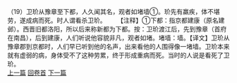 （19）卫玠从豫章至下都，人久闻其名，观者如堵墙①。玠先有羸疾，体不堪劳，遂成病而死。时人谓看杀卫玠。
　　【注释】①下都：指京都建康（原名建邺）。西晋旧都洛阳，所以后来称新都为下都。按：卫玠渡江后，先到豫章（首府在南昌），后到建康，人们听说他容貌非凡，观者如堵。堵墙：墙。【译文】卫玠从豫章郡到京都时，人们早已听到他的名声，出来看他的人围得像一堵墙。卫玠本来就有虚弱的病，身体受不了这种劳累，终于形成重病而死。当时的人说是看死了卫玠。
<br>[上一篇](14_18) [回卷首](14_00) [下一篇](14_20)
